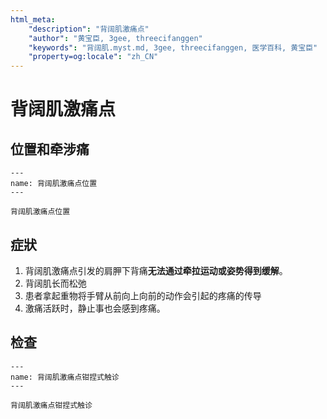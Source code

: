 ```yaml
---
html_meta:
    "description": "背阔肌激痛点"
    "author": "黄宝臣, 3gee, threecifanggen"
    "keywords": "背阔肌.myst.md, 3gee, threecifanggen, 医学百科, 黄宝臣"
    "property=og:locale": "zh_CN"
---
```

# 背阔肌激痛点

## 位置和牵涉痛

```{figure} assets/img/2022-01-21-09-42-02.png
---
name: 背阔肌激痛点位置
---

背阔肌激痛点位置
```

## 症狀

1. 背阔肌激痛点引发的肩胛下背痛**无法通过牵拉运动或姿势得到缓解**。
2. 背阔肌长而松弛
3. 患者拿起重物将手臂从前向上向前的动作会引起的疼痛的传导
4. 激痛活跃时，静止事也会感到疼痛。


## 检查

```{figure} assets/img/2022-01-21-09-49-25.png
---
name: 背阔肌激痛点钳捏式触诊
---

背阔肌激痛点钳捏式触诊
```